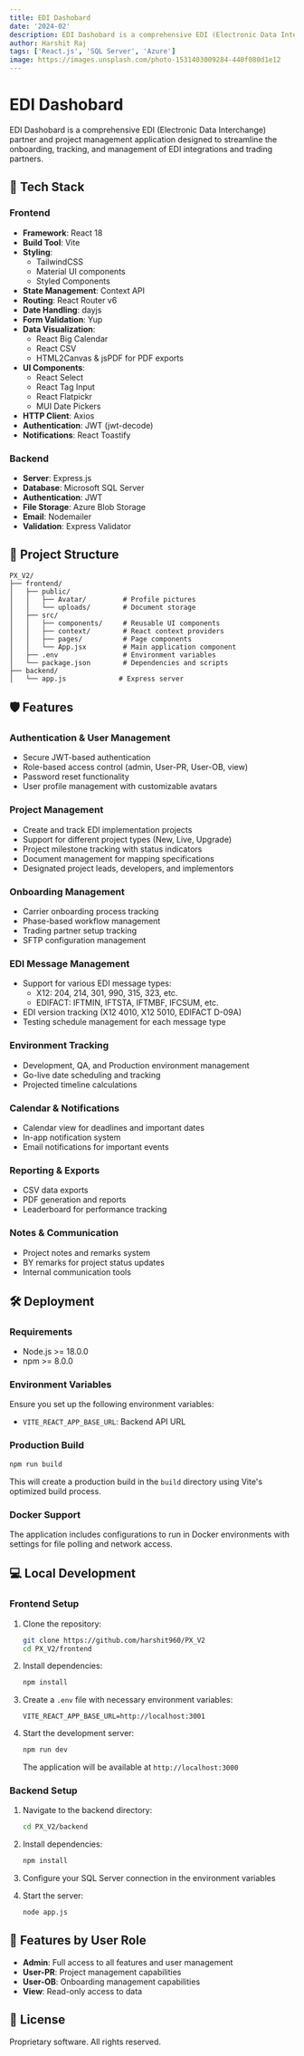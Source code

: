 ```yaml
---
title: EDI Dashobard
date: '2024-02'
description: EDI Dashobard is a comprehensive EDI (Electronic Data Interchange) partner and project management application.
author: Harshit Raj
tags: ['React.js', 'SQL Server', 'Azure']
image: https://images.unsplash.com/photo-1531403009284-440f080d1e12
---
```




# EDI Dashobard

EDI Dashobard is a comprehensive EDI (Electronic Data Interchange) partner and project management application designed to streamline the onboarding, tracking, and management of EDI integrations and trading partners.

## 🚀 Tech Stack

### Frontend
- **Framework**: React 18
- **Build Tool**: Vite
- **Styling**:
  - TailwindCSS
  - Material UI components
  - Styled Components
- **State Management**: Context API
- **Routing**: React Router v6
- **Date Handling**: dayjs
- **Form Validation**: Yup
- **Data Visualization**:
  - React Big Calendar
  - React CSV
  - HTML2Canvas & jsPDF for PDF exports
- **UI Components**:
  - React Select
  - React Tag Input
  - React Flatpickr
  - MUI Date Pickers
- **HTTP Client**: Axios
- **Authentication**: JWT (jwt-decode)
- **Notifications**: React Toastify

### Backend
- **Server**: Express.js
- **Database**: Microsoft SQL Server
- **Authentication**: JWT
- **File Storage**: Azure Blob Storage
- **Email**: Nodemailer
- **Validation**: Express Validator

## 📂 Project Structure

```
PX_V2/
├── frontend/
│   ├── public/
│   │   ├── Avatar/         # Profile pictures
│   │   └── uploads/        # Document storage
│   ├── src/
│   │   ├── components/     # Reusable UI components
│   │   ├── context/        # React context providers
│   │   ├── pages/          # Page components
│   │   └── App.jsx         # Main application component
│   ├── .env                # Environment variables
│   └── package.json        # Dependencies and scripts
├── backend/
│   └── app.js             # Express server
```

## 🛡️ Features

### Authentication & User Management
- Secure JWT-based authentication
- Role-based access control (admin, User-PR, User-OB, view)
- Password reset functionality
- User profile management with customizable avatars

### Project Management
- Create and track EDI implementation projects
- Support for different project types (New, Live, Upgrade)
- Project milestone tracking with status indicators
- Document management for mapping specifications
- Designated project leads, developers, and implementors

### Onboarding Management
- Carrier onboarding process tracking
- Phase-based workflow management
- Trading partner setup tracking
- SFTP configuration management

### EDI Message Management
- Support for various EDI message types:
  - X12: 204, 214, 301, 990, 315, 323, etc.
  - EDIFACT: IFTMIN, IFTSTA, IFTMBF, IFCSUM, etc.
- EDI version tracking (X12 4010, X12 5010, EDIFACT D-09A)
- Testing schedule management for each message type

### Environment Tracking
- Development, QA, and Production environment management
- Go-live date scheduling and tracking
- Projected timeline calculations

### Calendar & Notifications
- Calendar view for deadlines and important dates
- In-app notification system
- Email notifications for important events

### Reporting & Exports
- CSV data exports
- PDF generation and reports
- Leaderboard for performance tracking

### Notes & Communication
- Project notes and remarks system
- BY remarks for project status updates
- Internal communication tools

## 🛠️ Deployment

### Requirements
- Node.js >= 18.0.0
- npm >= 8.0.0

### Environment Variables
Ensure you set up the following environment variables:
- `VITE_REACT_APP_BASE_URL`: Backend API URL

### Production Build
```bash
npm run build
```
This will create a production build in the `build` directory using Vite's optimized build process.

### Docker Support
The application includes configurations to run in Docker environments with settings for file polling and network access.

## 💻 Local Development

### Frontend Setup
1. Clone the repository:
   ```bash
   git clone https://github.com/harshit960/PX_V2
   cd PX_V2/frontend
   ```

2. Install dependencies:
   ```bash
   npm install
   ```

3. Create a `.env` file with necessary environment variables:
   ```env
   VITE_REACT_APP_BASE_URL=http://localhost:3001
   ```

4. Start the development server:
   ```bash
   npm run dev
   ```
   The application will be available at `http://localhost:3000`

### Backend Setup
1. Navigate to the backend directory:
   ```bash
   cd PX_V2/backend
   ```

2. Install dependencies:
   ```bash
   npm install
   ```

3. Configure your SQL Server connection in the environment variables

4. Start the server:
   ```bash
   node app.js
   ```

## 👥 Features by User Role

- **Admin**: Full access to all features and user management
- **User-PR**: Project management capabilities
- **User-OB**: Onboarding management capabilities
- **View**: Read-only access to data

## 📜 License
Proprietary software. All rights reserved.
